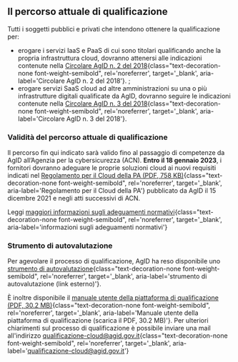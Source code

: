## Il percorso attuale di qualificazione
Tutti i soggetti pubblici e privati che intendono ottenere la qualificazione per:
- erogare i servizi IaaS e PaaS di cui sono titolari qualificando anche la propria infrastruttura cloud, dovranno attenersi alle indicazioni contenute nella [Circolare AgID n. 2 del 2018](https://cloud-italia.readthedocs.io/projects/cloud-italia-circolari/it/latest/){class="text-decoration-none font-weight-semibold", rel='noreferrer', target='_blank', aria-label='Circolare AgID n. 2 del 2018'}.
; 
- erogare servizi SaaS cloud ad altre amministrazioni su una o più infrastrutture digitali qualificate da AgID, dovranno seguire le indicazioni contenute nella [Circolare AgID n. 3 del 2018](https://cloud-italia.readthedocs.io/projects/cloud-italia-circolari/it/latest/){class="text-decoration-none font-weight-semibold", rel='noreferrer', target='_blank', aria-label='Circolare AgID n. 3 del 2018'}.

### Validità del percorso attuale di qualificazione
Il percorso fin qui indicato sarà valido fino al passaggio di competenze da AgID all’Agenzia per la cybersicurezza (ACN). **Entro il 18 gennaio 2023**, i fornitori dovranno adeguare le proprie soluzioni cloud ai nuovi requisiti indicati nel [Regolamento per il Cloud della PA (PDF, 758 KB)](https://trasparenza.agid.gov.it/moduli/downloadFile.php?file=oggetto_allegati/213481843140O__O628+DT+DG+628+-+15+dic+2021+-+Regolamento+servizi+cloud.pdf){class="text-decoration-none font-weight-semibold", rel='noreferrer', target='_blank', aria-label='Regolamento per il Cloud della PA'} pubblicato da AgID il 15 dicembre 2021 e negli atti successivi di ACN.

Leggi [maggiori informazioni sugli adeguamenti normativi](https://cloud.italia.it/notizie/qualificazione-cloud-approfondimento-sul-quadro-regolatorio){class="text-decoration-none font-weight-semibold", rel='noreferrer', target='_blank', aria-label='informazioni sugli adeguamenti normativi'}

### Strumento di autovalutazione
Per agevolare il processo di qualificazione, AgID ha reso disponibile uno [strumento di autovalutazione](https://autovalutazione.cloud.italia.it/){class="text-decoration-none font-weight-semibold", rel='noreferrer', target='_blank', aria-label='strumento di autovalutazione (link esterno)'}.

È inoltre disponibile il 
[manuale utente della piattaforma di qualificazione (PDF, 30.2 MB)](https://catalogocloud.agid.gov.it/serve/doc/GuidaPortaleFornitori_v1.3.0_20201001.pdf){class="text-decoration-none font-weight-semibold", rel='noreferrer', target='_blank', aria-label='Manuale utente della piattaforma di qualificazione (scarica il PDF, 30.2 MB)'}.
Per ulteriori chiarimenti sul processo di qualificazione è possibile inviare una mail all'indirizzo
[qualificazione-cloud@agid.gov.it](mailto:qualificazione-cloud@agid.gov.it){class="text-decoration-none font-weight-semibold", rel='noreferrer', target='_blank', aria-label='qualificazione-cloud@agid.gov.it'}
